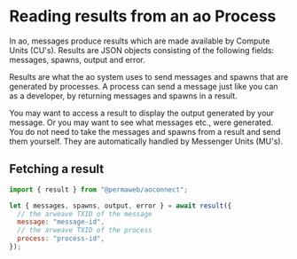 # Reading results from an ao Process

In ao, messages produce results which are made available by Compute Units (CU's). Results are JSON objects consisting of the following fields: messages, spawns, output and error.

Results are what the ao system uses to send messages and spawns that are generated by processes. A process can send a message just like you can as a developer, by returning messages and spawns in a result.

You may want to access a result to display the output generated by your message. Or you may want to see what messages etc., were generated. You do not need to take the messages and spawns from a result and send them yourself. They are automatically handled by Messenger Units (MU's).

## Fetching a result

```js
import { result } from "@permaweb/aoconnect";

let { messages, spawns, output, error } = await result({
  // the arweave TXID of the message
  message: "message-id",
  // the arweave TXID of the process
  process: "process-id",
});
```
